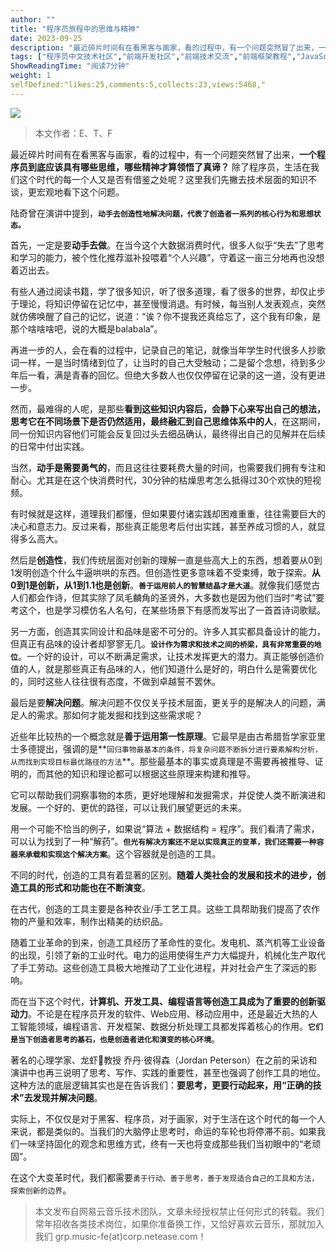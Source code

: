 ```yaml
---
author: ""
title: "程序员旅程中的思维与精神"
date: 2023-09-25
description: "最近碎片时间有在看黑客与画家，看的过程中，有一个问题突然冒了出来，一个程序员，到底应该具有哪些思维，哪些精神才算领悟了真谛 ？除了程序员，和我们生活在这个时代的每一个人又是否有借鉴之处呢？"
tags: ["程序员中文技术社区","前端开发社区","前端技术交流","前端框架教程","JavaScript 学习资源","CSS 技巧与最佳实践","HTML5 最新动态","前端工程师职业发展","开源前端项目","前端技术趋势"]
ShowReadingTime: "阅读7分钟"
weight: 1
selfDefined:"likes:25,comments:5,collects:23,views:5468,"
---
```

![](/images/jueJin/de48be64bf25440.png)

> 本文作者：E、T、F

最近碎片时间有在看黑客与画家，看的过程中，有一个问题突然冒了出来，**一个程序员到底应该具有哪些思维，哪些精神才算领悟了真谛？** 除了程序员，生活在我们这个时代的每一个人又是否有借鉴之处呢？这里我们先撇去技术层面的知识不谈，更宏观地看下这个问题。

陆奇曾在演讲中提到，**`动手去创造性地解决问题，代表了创造者一系列的核心行为和思想状态。`**

首先，一定是要**动手去做**。在当今这个大数据消费时代，很多人似乎“失去”了思考和学习的能力，被个性化推荐滋补投喂着“个人兴趣”，守着这一亩三分地再也没想着迈出去。

有些人通过阅读书籍，学了很多知识，听了很多道理，看了很多的世界，却仅止步于理论，将知识停留在记忆中，甚至慢慢消退。有时候，每当别人发表观点，突然就仿佛唤醒了自己的记忆，说道：“诶？你不提我还真给忘了，这个我有印象，是那个啥啥啥吧，说的大概是balabala”。

再进一步的人，会在看的过程中，记录自己的笔记，就像当年学生时代很多人抄歌词一样，一是当时情绪到位了，让当时的自己大受触动；二是留个念想，待到多少年后一看，满是青春的回忆。但绝大多数人也仅仅停留在记录的这一道，没有更进一步。

然而，最难得的人呢，是那些**看到这些知识内容后，会静下心来写出自己的想法，思考它在不同场景下是否仍然适用，最终融汇到自己思维体系中的人**，在这期间，同一份知识内容他们可能会反复回过头去细品确认，最终得出自己的见解并在后续的日常中付出实践。

当然，**动手是需要勇气的**，而且这往往要耗费大量的时间，也需要我们拥有专注和耐心。尤其是在这个快消费时代，30分钟的枯燥思考怎么抵得过30个欢快的短视频。

有时候就是这样，道理我们都懂，但如果要付诸实践却困难重重，往往需要巨大的决心和意志力。反过来看，那些真正能思考后付出实践，甚至养成习惯的人，就显得多么高大。

然后是**创造性**，我们传统层面对创新的理解一直是些高大上的东西，想着要从0到1发明创造个什么牛逼哄哄的东西。但创造性更多意味着不受束缚，敢于探索。**从0到1是创新，从1到1.1也是创新**。**`善于运用前人的智慧结晶才是大道`**。就像我们感觉古人们都会作诗，但其实除了凤毛麟角的圣贤外，大多数也是因为他们当时“考试”要考这个，也是学习模仿名人名句，在某些场景下有感而发写出了一首首诗词歌赋。

另一方面，创造其实同设计和品味是密不可分的。许多人其实都具备设计的能力，但真正有品味的设计者却寥寥无几。**`设计作为需求和技术之间的桥梁，具有非常重要的地位`**。一个好的设计，可以不断满足需求，让技术发挥更大的潜力。真正能够创造价值的人，就是那些真正有品味的人，他们知道什么是好的，明白什么是需要优化的，同时这些人往往很有态度，不做到卓越誓不罢休。

最后是要**解决问题**。解决问题不仅仅关乎技术层面，更关乎的是解决人的问题，满足人的需求。那如何才能发掘和找到这些需求呢？

近些年比较热的一个概念就是**善于运用第一性原理**。它最早是由古希腊哲学家亚里士多德提出，强调的是\*\*`回归事物最基本的条件，将复杂问题不断拆分进行要素解构分析，从而找到实现目标最优路径的方法`\*\*。那些最基本的事实或真理是不需要再被推导、证明的，而其他的知识和理论都可以根据这些原理来构建和推导。

它可以帮助我们洞察事物的本质，更好地理解和发掘需求，并促使人类不断演进和发展。一个好的、更优的路径，可以让我们展望更远的未来。

用一个可能不恰当的例子，如果说“算法 + 数据结构 = 程序”。我们看清了需求，可以认为找到了一种“解药”。**`但光有解决方案还不足以实现真正的变革，我们还需要一种容器来承载和实现这个解决方案`**。这个容器就是创造的工具。

不同的时代，创造的工具有着显著的区别。**随着人类社会的发展和技术的进步，创造工具的形式和功能也在不断演变**。

在古代，创造的工具主要是各种农业/手工艺工具。这些工具帮助我们提高了农作物的产量和效率，制作出精美的纺织品。

随着工业革命的到来，创造工具经历了革命性的变化。发电机、蒸汽机等工业设备的出现，引领了新的工业时代。电力的运用使得生产力大幅提升，机械化生产取代了手工劳动。这些创造工具极大地推动了工业化进程，并对社会产生了深远的影响。

而在当下这个时代，**计算机、开发工具、编程语言等创造工具成为了重要的创新驱动力**。不论是在程序员开发的软件、Web应用、移动应用中，还是最近大热的人工智能领域，编程语言、开发框架、数据分析处理工具都发挥着核心的作用。**`它们是当下创造者思考的基石，也是创造者进化和演变的核心环境`**。

著名的心理学家、龙虾🦞教授 乔丹·彼得森（Jordan Peterson）在之前的采访和演讲中也再三说明了思考、写作、实践的重要性，甚至也强调了创作工具的地位。这种方法的底层逻辑其实也是在告诉我们：**要思考，更要行动起来，用“正确的技术”去发现并解决问题**。

实际上，不仅仅是对于黑客、程序员，对于画家，对于生活在这个时代的每一个人来说，都是类似的。当我们的大脑停止思考时，命运的车轮也将停滞不前。如果我们一味坚持固化的观念和思维方式，终有一天也将变成那些我们当初眼中的“老顽固”。

在这个大变革时代，我们都需要`勇于行动、善于思考，善于发现适合自己的工具和方法，探索创新的边界`。

> 本文发布自网易云音乐技术团队，文章未经授权禁止任何形式的转载。我们常年招收各类技术岗位，如果你准备换工作，又恰好喜欢云音乐，那就加入我们 grp.music-fe(at)corp.netease.com！